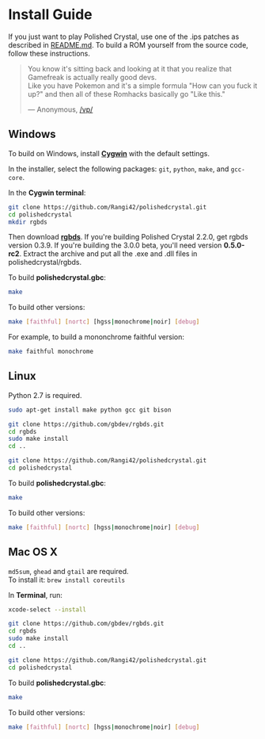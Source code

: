# Install Guide

If you just want to play Polished Crystal, use one of the .ips patches as described in [README.md](README.md#download-and-play). To build a ROM yourself from the source code, follow these instructions.

> You know it's sitting back and looking at it that you realize that Gamefreak is actually really good devs.  
> Like you have Pokemon and it's a simple formula "How can you fuck it up?" and then all of these Romhacks basically go "Like this."
>
> — Anonymous, [/vp/](https://boards.4channel.org/vp/)


## Windows

To build on Windows, install [**Cygwin**](http://cygwin.com/install.html) with the default settings.

In the installer, select the following packages: `git`, `python`, `make`, and `gcc-core`.

In the **Cygwin terminal**:

```bash
git clone https://github.com/Rangi42/polishedcrystal.git
cd polishedcrystal
mkdir rgbds
```

Then download [**rgbds**](https://rgbds.gbdev.io/). If you're building Polished Crystal 2.2.0, get rgbds version 0.3.9. If you're building the 3.0.0 beta, you'll need version **0.5.0-rc2**. Extract the archive and put all the .exe and .dll files in polishedcrystal/rgbds.

To build **polishedcrystal.gbc**:

```bash
make
```

To build other versions:

```bash
make [faithful] [nortc] [hgss|monochrome|noir] [debug]
```

For example, to build a mononchrome faithful version:

```bash
make faithful monochrome
```


## Linux

Python 2.7 is required.

```bash
sudo apt-get install make python gcc git bison

git clone https://github.com/gbdev/rgbds.git
cd rgbds
sudo make install
cd ..

git clone https://github.com/Rangi42/polishedcrystal.git
cd polishedcrystal
```

To build **polishedcrystal.gbc**:

```bash
make
```

To build other versions:

```bash
make [faithful] [nortc] [hgss|monochrome|noir] [debug]
```


## Mac OS X

`md5sum`, `ghead` and `gtail` are required.  
To install it: ```brew install coreutils```

In **Terminal**, run:

```bash
xcode-select --install

git clone https://github.com/gbdev/rgbds.git
cd rgbds
sudo make install
cd ..

git clone https://github.com/Rangi42/polishedcrystal.git
cd polishedcrystal
```

To build **polishedcrystal.gbc**:

```bash
make
```

To build other versions:

```bash
make [faithful] [nortc] [hgss|monochrome|noir] [debug]
```
